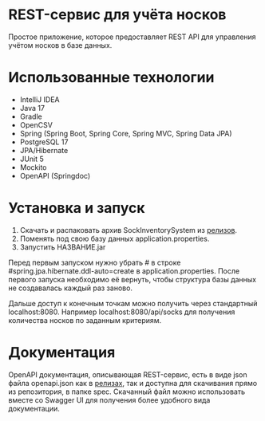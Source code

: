 # REST-сервис для учёта носков

Простое приложение, которое предоставляет REST API для управления учётом носков в базе данных. 

# Использованные технологии

* IntelliJ IDEA
* Java 17
* Gradle
* OpenCSV
* Spring (Spring Boot, Spring Core, Spring MVC, Spring Data JPA)
* PostgreSQL 17
* JPA/Hibernate 
* JUnit 5
* Mockito
* OpenAPI (Springdoc)

# Установка и запуск

1. Скачать и распаковать архив SockInventorySystem из [релизов](https://github.com/qwert312/Sock-Inventory-System/releases/latest).
2. Поменять под свою базу данных application.properties.
3. Запустить НАЗВАНИЕ.jar

Перед первым запуском нужно убрать # в строке #spring.jpa.hibernate.ddl-auto=create в application.properties. После
первого запуска необходимо её вернуть, чтобы структура базы данных не создавалась каждый раз заново.

Дальше доступ к конечным точкам можно получить через стандартный localhost:8080. Например localhost:8080/api/socks для
получения количества носков по заданным критериям.

# Документация

OpenAPI документация, описывающая REST-сервис, есть в виде json файла openapi.json как в [релизах](https://github.com/qwert312/Sock-Inventory-System/releases/latest),
так и доступна для скачивания прямо из репозитория, в папке spec. Скачанный файл можно использовать
вместе со Swagger UI для получения более удобного вида документации.